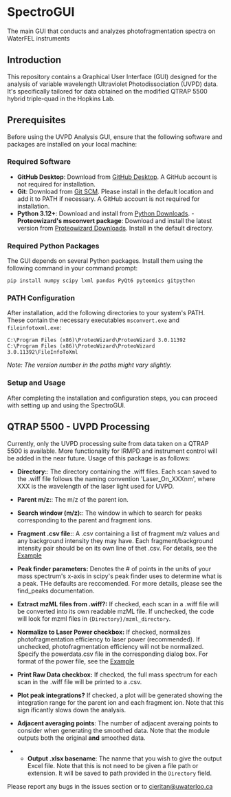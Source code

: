 # SpectroGUI
The main GUI that conducts and analyzes photofragmentation spectra on WaterFEL instruments

## Introduction
This repository contains a Graphical User Interface (GUI) designed for the analysis of variable wavelength Ultraviolet Photodissociation (UVPD) data. It's specifically tailored for data obtained on the modified QTRAP 5500 hybrid triple-quad in the Hopkins Lab.

## Prerequisites
Before using the UVPD Analysis GUI, ensure that the following software and packages are installed on your local machine:

### Required Software
- **GitHub Desktop**: Download from [GitHub Desktop](https://desktop.github.com/). A GitHub account is not required for installation.
- **Git**: Download from [Git SCM](https://git-scm.com/). Please install in the default location and add it to PATH if necessary. A GitHub account is not required for installation.
- **Python 3.12+**: Download and install from [Python Downloads](https://www.python.org/downloads/).
-**Proteowizard's msconvert package**: Download and install the latest version from [Proteowizard Downloads](https://proteowizard.sourceforge.io/download.html). Install in the default directory.

### Required Python Packages
The GUI depends on several Python packages. Install them using the following command in your command prompt:

```console
pip install numpy scipy lxml pandas PyQt6 pyteomics gitpython
```

### PATH Configuration

After installation, add the following directories to your system's PATH. These contain the necessary executables `msconvert.exe` and `fileinfotoxml.exe`:

```text
C:\Program Files (x86)\ProteoWizard\ProteoWizard 3.0.11392
C:\Program Files (x86)\ProteoWizard\ProteoWizard 3.0.11392\FileInfoToXml
```
*Note: The version number in the paths might vary slightly.*

### Setup and Usage

After completing the installation and configuration steps, you can proceed with setting up and using the SpectroGUI.

## QTRAP 5500 - UVPD Processing

Currently, only the UVPD processing suite from data taken on a QTRAP 5500 is available. More functionality for IRMPD and instrument control will be added in the near future. Usage of this package is as follows:

- **Directory:**: The directory containing the .wiff files. Each scan saved to the .wiff file follows the naming convention 'Laser_On_XXXnm', where XXX is the wavelength of the laser light used for UVPD.

- **Parent m/z:**: The m/z of the parent ion.

- **Search window (m/z):**: The window in which to search for peaks corresponding to the parent and fragment ions.

- **Fragment .csv file:**: A .csv containing a list of fragment m/z values and any background intensity they may have. Each fragment/background intensity pair should be on its own line of thet .csv. For details,  see the [Example](https://github.com/WaterFEL/SpectroGUI/Example/Frags_FuranylFent_Oprot_100us.csv)

- **Peak finder parameters:** Denotes the # of points in the units of your mass spectrum's x-axis in scipy's peak finder uses to determine what is a peak. THe defaults are reccomended. For more details, please see the find_peaks documentation. 

- **Extract mzML files from .wiff?:** If checked, each scan in a .wiff file will be converted into its own readable mzML file. If unchecked, the code will look for mzml files in `{Directory}/mzml_directory`.

- **Normalize to Laser Power checkbox:** If checked, normalizes photofragmentation efficiency to laser power (recommended). If unchecked, photofragmentation efficiency will not be normalized. Specify the powerdata.csv file in the corresponding dialog box. For format of the power file, see the [Example](https://github.com/WaterFEL/SpectroGUI/Example/power_data_100us.csv)

- **Print Raw Data checkbox:** If checked, the full mass spectrum for each scan in the .wiff file will be printed to a .csv.

- **Plot peak integrations?** If checked, a plot will be generated showing the integration range for the parent ion and each fragment ion. Note that this sign ificantly slows down the analysis.  

- **Adjacent averaging points**: The number of adjacent averaing points to consider when generating the smoothed data. Note that the module outputs both the original **and** smoothed data.

- - **Output .xlsx basename**: The nanme that you wish to give the output Excel file. Note that this is not need to be given a file path or extension. It will be saved to path provided in the `Directory` field. 

Please report any bugs in the issues section or to cieritan@uwaterloo.ca 
